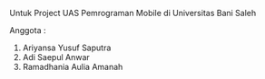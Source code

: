 Untuk Project UAS Pemrograman Mobile di Universitas Bani Saleh 

Anggota : 
1. Ariyansa Yusuf Saputra
2. Adi Saepul Anwar
3. Ramadhania Aulia Amanah
